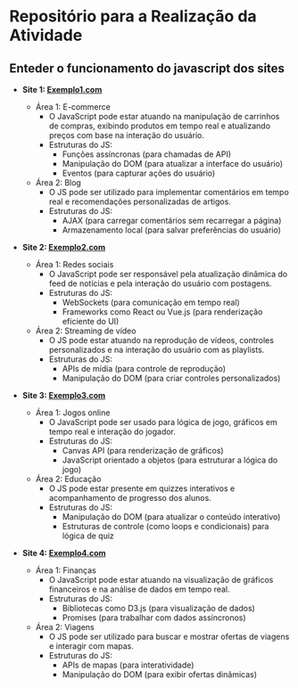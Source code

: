 # Repositório para a Realização da Atividade

## Enteder o funcionamento do javascript dos sites

- **Site 1: [Exemplo1.com](http://exemplo1.com)**
  - Área 1: E-commerce
    - O JavaScript pode estar atuando na manipulação de carrinhos de compras, exibindo produtos em tempo real e atualizando preços com base na interação do usuário.
    - Estruturas do JS: 
      - Funções assíncronas (para chamadas de API)
      - Manipulação do DOM (para atualizar a interface do usuário)
      - Eventos (para capturar ações do usuário)
  - Área 2: Blog
    - O JS pode ser utilizado para implementar comentários em tempo real e recomendações personalizadas de artigos.
    - Estruturas do JS:
      - AJAX (para carregar comentários sem recarregar a página)
      - Armazenamento local (para salvar preferências do usuário)

- **Site 2: [Exemplo2.com](http://exemplo2.com)**
  - Área 1: Redes sociais
    - O JavaScript pode ser responsável pela atualização dinâmica do feed de notícias e pela interação do usuário com postagens.
    - Estruturas do JS:
      - WebSockets (para comunicação em tempo real)
      - Frameworks como React ou Vue.js (para renderização eficiente do UI)
  - Área 2: Streaming de vídeo
    - O JS pode estar atuando na reprodução de vídeos, controles personalizados e na interação do usuário com as playlists.
    - Estruturas do JS:
      - APIs de mídia (para controle de reprodução)
      - Manipulação do DOM (para criar controles personalizados)

- **Site 3: [Exemplo3.com](http://exemplo3.com)**
  - Área 1: Jogos online
    - O JavaScript pode ser usado para lógica de jogo, gráficos em tempo real e interação do jogador.
    - Estruturas do JS:
      - Canvas API (para renderização de gráficos)
      - JavaScript orientado a objetos (para estruturar a lógica do jogo)
  - Área 2: Educação
    - O JS pode estar presente em quizzes interativos e acompanhamento de progresso dos alunos.
    - Estruturas do JS:
      - Manipulação do DOM (para atualizar o conteúdo interativo)
      - Estruturas de controle (como loops e condicionais) para lógica de quiz

- **Site 4: [Exemplo4.com](http://exemplo4.com)**
  - Área 1: Finanças
    - O JavaScript pode estar atuando na visualização de gráficos financeiros e na análise de dados em tempo real.
    - Estruturas do JS:
      - Bibliotecas como D3.js (para visualização de dados)
      - Promises (para trabalhar com dados assíncronos)
  - Área 2: Viagens
    - O JS pode ser utilizado para buscar e mostrar ofertas de viagens e interagir com mapas.
    - Estruturas do JS:
      - APIs de mapas (para interatividade)
      - Manipulação do DOM (para exibir ofertas dinâmicas)
